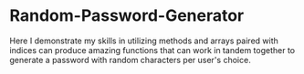 # Random-Password-Generator
Here I demonstrate my skills in utilizing methods and arrays paired with indices can produce amazing functions that can work in tandem together to generate a password with random characters per user's choice.
